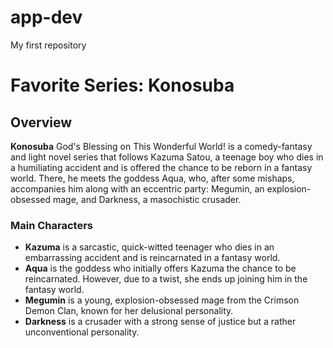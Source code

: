 # app-dev
My first repository
# **Favorite Series: Konosuba**

## Overview
**Konosuba** God's Blessing on This Wonderful World! is a comedy-fantasy and light novel series that follows Kazuma Satou, a teenage boy who dies in a humiliating accident and is offered the chance to be reborn in a fantasy world. There, he meets the goddess Aqua, who, after some mishaps, accompanies him along with an eccentric party: Megumin, an explosion-obsessed mage, and Darkness, a masochistic crusader.
### Main Characters
- **Kazuma** is a sarcastic, quick-witted teenager who dies in an embarrassing accident and is reincarnated in a fantasy world. 
- **Aqua** is the goddess who initially offers Kazuma the chance to be reincarnated. However, due to a twist, she ends up joining him in the fantasy world.
- **Megumin** is a young, explosion-obsessed mage from the Crimson Demon Clan, known for her delusional personality.
- **Darkness** is a crusader with a strong sense of justice but a rather unconventional personality.



